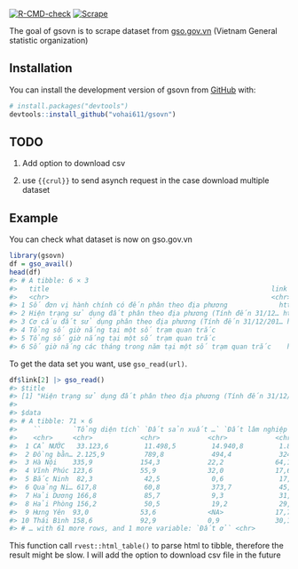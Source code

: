 
<!-- badges: start -->

[![R-CMD-check](https://github.com/vohai611/gsovn/workflows/R-CMD-check/badge.svg)](https://github.com/vohai611/gsovn/actions)
[![Scrape](https://github.com/vohai611/gsovn/actions/workflows/Scrape.yaml/badge.svg)](https://github.com/vohai611/gsovn/actions/workflows/Scrape.yaml)
<!-- badges: end -->

The goal of gsovn is to scrape dataset from
[gso.gov.vn](https://gso.gov.vn) (Vietnam General statistic
organization)

## Installation

You can install the development version of gsovn from
[GitHub](https://github.com/) with:

``` r
# install.packages("devtools")
devtools::install_github("vohai611/gsovn")
```

## TODO

1.  Add option to download csv

2.  use `{{crul}}` to send asynch request in the case download multiple
    dataset

## Example

You can check what dataset is now on gso.gov.vn

``` r
library(gsovn)
df = gso_avail()
head(df)
#> # A tibble: 6 × 3
#>   title                                                        link  title_clean
#>   <chr>                                                        <chr> <chr>      
#> 1 Số đơn vị hành chính có đến phân theo địa phương             http… So don vi …
#> 2 Hiện trạng sử dụng đất phân theo địa phương (Tính đến 31/12… http… Hien trang…
#> 3 Cơ cấu đất sử dụng phân theo địa phương (Tính đến 31/12/201… http… Co cau dat…
#> 4 Tổng số giờ nắng tại một số trạm quan trắc                   http… Tong so gi…
#> 5 Tổng số giờ nắng tại một số trạm quan trắc                   http… Tong so gi…
#> 6 Số giờ nắng các tháng trong năm tại một số trạm quan trắc    http… So gio nan…
```

To get the data set you want, use `gso_read(url)`.

``` r
df$link[2] |> gso_read()
#> $title
#> [1] "Hiện trạng sử dụng đất phân theo địa phương (Tính đến 31/12/2018)(*) chia theo Phân theo địa phương và Hiện trạng sử dụng đất"
#> 
#> $data
#> # A tibble: 71 × 6
#>    ``        `Tổng diện tích` `Đất sản xuất …` `Đất lâm nghiệp` `Đất chuyên dù…`
#>    <chr>     <chr>            <chr>            <chr>            <chr>           
#>  1 CẢ NƯỚC   33.123,6         11.498,5         14.940,8         1.893,2         
#>  2 Đồng bằn… 2.125,9          789,8            494,4            324,3           
#>  3 Hà Nội    335,9            154,3            22,2             64,1            
#>  4 Vĩnh Phúc 123,6            55,9             32,0             17,6            
#>  5 Bắc Ninh  82,3             42,5             0,6              17,7            
#>  6 Quảng Ni… 617,8            60,8             373,7            45,5            
#>  7 Hải Dương 166,8            85,7             9,3              31,5            
#>  8 Hải Phòng 156,2            50,5             19,2             29,3            
#>  9 Hưng Yên  93,0             53,6             <NA>             17,7            
#> 10 Thái Bình 158,6            92,9             0,9              30,1            
#> # … with 61 more rows, and 1 more variable: `Đất ở` <chr>
```

This function call `rvest::html_table()` to parse html to tibble,
therefore the result might be slow. I will add the option to download
csv file in the future
